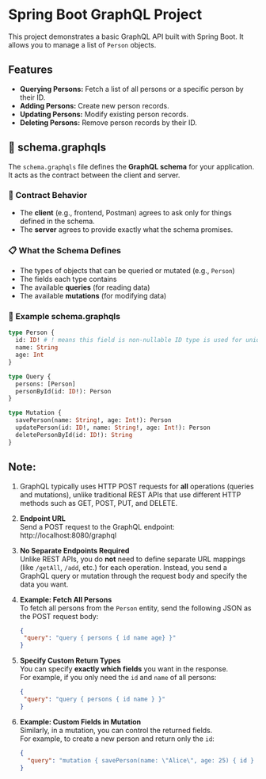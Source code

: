 # Spring Boot GraphQL Project

This project demonstrates a basic GraphQL API built with Spring Boot. It allows you to manage a list of `Person` objects.

## Features

* **Querying Persons:** Fetch a list of all persons or a specific person by their ID.
* **Adding Persons:** Create new person records.
* **Updating Persons:** Modify existing person records.
* **Deleting Persons:** Remove person records by their ID.


## 📄 schema.graphqls

The `schema.graphqls` file defines the **GraphQL schema** for your application. It acts as the contract between the client and server.

### 🤝 Contract Behavior

- The **client** (e.g., frontend, Postman) agrees to ask only for things defined in the schema.
- The **server** agrees to provide exactly what the schema promises.

### 📋 What the Schema Defines

- The types of objects that can be queried or mutated (e.g., `Person`)
- The fields each type contains
- The available **queries** (for reading data)
- The available **mutations** (for modifying data)



### 🧩 Example schema.graphqls

```graphql
type Person {
  id: ID! # ! means this field is non-nullable ID type is used for unique identifiers
  name: String
  age: Int
}

type Query {
  persons: [Person]
  personById(id: ID!): Person
}

type Mutation {
  savePerson(name: String!, age: Int!): Person
  updatePerson(id: ID!, name: String!, age: Int!): Person
  deletePersonById(id: ID!): String
}
```

## Note:

1. GraphQL typically uses HTTP POST requests for **all** operations (queries and mutations), unlike traditional REST APIs that use different HTTP methods such as GET, POST, PUT, and DELETE.  

2. **Endpoint URL**  
   Send a POST request to the GraphQL endpoint: http://localhost:8080/graphql

3. **No Separate Endpoints Required**  
Unlike REST APIs, you do **not** need to define separate URL mappings (like `/getAll`, `/add`, etc.) for each operation. Instead, you send a GraphQL query or mutation through the request body and specify the data you want.

4. **Example: Fetch All Persons**  
To fetch all persons from the `Person` entity, send the following JSON as the POST request body:

    ```json
   {
     "query": "query { persons { id name age} }"
   }
    ```

5. **Specify Custom Return Types**  
   You can specify **exactly which fields** you want in the response.  
   For example, if you only need the `id` and `name` of all persons:

    ```json
   {
     "query": "query { persons { id name } }"
   }
   ```
   
6. **Example: Custom Fields in Mutation**  
   Similarly, in a mutation, you can control the returned fields.  
   For example, to create a new person and return only the `id`:

   ```json
   {
     "query": "mutation { savePerson(name: \"Alice\", age: 25) { id } }"
   }
  